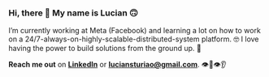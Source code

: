 ### Hi, there 👋 My name is Lucian 🙃

I’m currently working at Meta (Facebook) and learning a lot on how to work on a 24/7-always-on-highly-scalable-distributed-system platform. 🤓
I love having the power to build solutions from the ground up. 🚀

**Reach me out** on **[LinkedIn](linkedin.com/in/luciansturiao)** or **luciansturiao@gmail.com**. 
👁👃👁👂

<!--
**luciansr/luciansr** is a ✨ _special_ ✨ repository because its `README.md` (this file) appears on your GitHub profile.

Here are some ideas to get you started:

- 🔭 I’m currently working on ...
- 🌱 I’m currently learning ...
- 👯 I’m looking to collaborate on ...
- 🤔 I’m looking for help with ...
- 💬 Ask me about ...
- 📫 How to reach me: ...
- 😄 Pronouns: ...
- ⚡ Fun fact: ...


- ⚡ Fun fact: at a time of my life I've had two motorcycles at the same time 🤔
              Probably it was not a good ideia, I know 
-->
